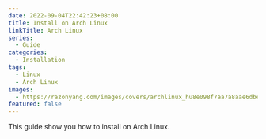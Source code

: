 ```yaml
---
date: 2022-09-04T22:42:23+08:00
title: Install on Arch Linux
linkTitle: Arch Linux
series:
  - Guide
categories:
  - Installation
tags:
  - Linux
  - Arch Linux
images:
  - https://razonyang.com/images/covers/archlinux_hu8e098f7aa7a8aae6dbe5fc105fe89b3c_11178_bad08652ea24e912f5ea3f07ca705c9a.webp?width=1930&height=640
featured: false
---
```


This guide show you how to install on Arch Linux.
